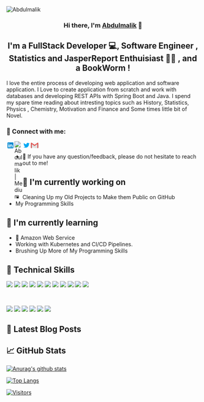 ![Abdulmalik](https://user-images.githubusercontent.com/25651951/173711885-42343d79-022c-4971-b8ed-b06f00990823.gif)
<h3 align="center">
Hi there, I'm <a href="#" target="_blank" rel="noreferrer">Abdulmalik</a> 👋
</h3>

<h2 align="center">
I'm a FullStack Developer 💻, Software Engineer , Statistics and JasperReport Enthuisiast 👩‍💻 , and a BookWorm !
</h2> 

I love the entire process of developing web application and software application. I Love to create application from scratch and work with databases and developing REST APIs with Spring Boot and Java.
I spend my spare time reading about intresting topics such as History, Statistics, Physics , Chemistry, Motivation and Finance and Some times little bit of Novel.

### 🤝 Connect with me:

<a href="https://www.linkedin.com/in/abdulmalik-nurudeen-688aa5123/"><img align="left" src="https://github.com/Abdulmaliknurudeen4/Abdulmaliknurudeen4/blob/main/images/icons8_LinkedIn.svg" alt="Abdulmalik | LinkedIn" width="21px"/></a>

<a href="https://medium.com/@abdulmaliknurudeen4"><img align="left" src="https://raw.githubusercontent.com/yushi1007/yushi1007/main/images/medium.svg" alt="Abdulmalik | Medium" width="21px"/></a>
<a href="https://twitter.com/VirtualCoder20"><img align="left" src="https://github.com/Abdulmaliknurudeen4/Abdulmaliknurudeen4/blob/main/images/icons8_Twitter.svg" alt="Abdulmalik | Twitter" width="21px"/></a>
<a href="mailto:abdulmaliknurudeen4@gmail.com">
<img align="left" src="https://github.com/Abdulmaliknurudeen4/Abdulmaliknurudeen4/blob/main/images/icons8_Gmail.svg" alt="Abdulmalik | Gmail" width="21px"/></a>
</br>
- 💬 If you have any question/feedback, please do not hesitate to reach out to me!

## 🔭 I'm currently working on

- Cleaning Up my Old Projects to Make them Public on GitHub
- My Programming Skills

## 🌱 I'm currently learning

- 📱 Amazon Web Service
- Working with Kubernetes and CI/CD Pipelines.
- Brushing Up More of My Programming Skills


## 💼 Technical Skills

![](https://img.shields.io/badge/Code-HTML5-informational?style=flat&logo=HTML5&color=E34F26)
![](https://img.shields.io/badge/Style-CSS3-informational?style=flat&logo=CSS3&color=1572B6)
![](https://img.shields.io/badge/Style-styled--components-informational?style=flat&logo=styled-components&color=DB7093)
![](https://img.shields.io/badge/Style-Bootstrap-informational?style=flat&logo=Bootstrap&color=7952B3)
![](https://img.shields.io/badge/Code-JavaScript-informational?style=flat&logo=JavaScript&color=F7DF1E)
![](https://img.shields.io/badge/Database-SQLite-blue?style=plastic&logo=SQLite)
![](https://img.shields.io/badge/Database-SQLite-blue?style=plastic&logo=MySQL)
![](https://img.shields.io/badge/Database-SQLite-blue?style=plastic&logo=PostgreSQL)
![](https://img.shields.io/badge/Code-JavaScript-informational?style=flat&logo=JavaScript&color=F7DF1E)
![](https://img.shields.io/badge/Code-JavaScript-informational?style=flat&logo=JavaScript&color=F7DF1E)
![](https://img.shields.io/badge/Code-JavaScript-informational?style=flat&logo=JavaScript&color=F7DF1E)

</br>

![](https://img.shields.io/badge/Tools-Figma-informational?style=flat&logo=Figma&color=F24E1E)
![](https://img.shields.io/badge/Tools-NPM-informational?style=flat&logo=NPM&color=CB3837)
![](https://img.shields.io/badge/Tools-Heroku-informational?style=flat&logo=Heroku&color=430098)
![](https://img.shields.io/badge/Tools-Netlify-informational?style=flat&logo=netlify&color=00C7B7)
![](https://img.shields.io/badge/Tools-Git-informational?style=flat&logo=Git&color=F05032)
![](https://img.shields.io/badge/Tools-GitHub-informational?style=flat&logo=GitHub&color=181717)

## 📝 Latest Blog Posts

## 📈 GitHub Stats 

[![Anurag's github stats](https://github-readme-stats.vercel.app/api?username=Abdulmaliknurudeen4)](https://github.com/Abdulmaliknurudeen4)

[![Top Langs](https://github-readme-stats.vercel.app/api/top-langs/?username=Abdulmaliknurudeen4&layout=compact)](https://github.com/Abdulmaliknurudeen4)

[![Visitors](https://visitor-badge.glitch.me/badge?page_id=Abdulmaliknurudeen4.Abdulmaliknurudeen4)](https://github.com/Abdulmaliknurudeen4)
<!--
**calebapril/calebapril** is a ✨ _special_ ✨ repository because its `README.md` (this file) appears on your GitHub profile.

Here are some ideas to get you started:

- 🔭 I’m currently working on ...
- 🌱 I’m currently learning ...
- 👯 I’m looking to collaborate on ...
- 🤔 I’m looking for help with ...
- 💬 Ask me about ...
- 📫 How to reach me: ...
- 😄 Pronouns: ...
- ⚡ Fun fact: ...
-->
